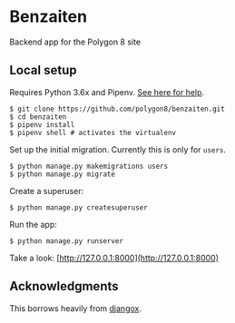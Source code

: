 # Benzaiten

Backend app for the Polygon 8 site

## Local setup

Requires Python 3.6x and Pipenv. [See here for help](https://djangoforbeginners.com/initial-setup/).

```
$ git clone https://github.com/polygon8/benzaiten.git
$ cd benzaiten
$ pipenv install
$ pipenv shell # activates the virtualenv
```

Set up the initial migration. Currently this is only for `users`.

```
$ python manage.py makemigrations users
$ python manage.py migrate
```

Create a superuser:

```
$ python manage.py createsuperuser
```

Run the app:

```
$ python manage.py runserver
```

Take a look: [http://127.0.0.1:8000](http://127.0.0.1:8000)

## Acknowledgments

This borrows heavily from [djangox](https://github.com/wsvincent/djangox).
